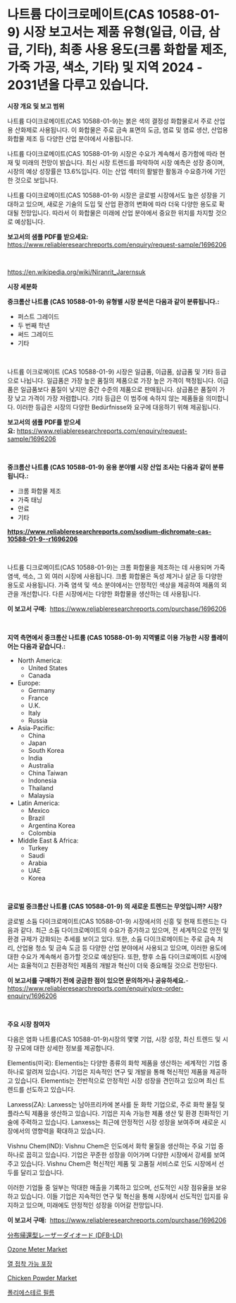 <p><h1>나트륨 다이크로메이트(CAS 10588-01-9) 시장 보고서는 제품 유형(일급, 이급, 삼급, 기타), 최종 사용 용도(크롬 화합물 제조, 가죽 가공, 색소, 기타) 및 지역 2024 - 2031년을 다루고 있습니다.</h1></p><p><strong>시장 개요 및 보고 범위</strong></p>
<p><p>나트륨 다이크로메이트(CAS 10588-01-9)는 붉은 색의 결정성 화합물로서 주로 산업용 산화제로 사용됩니다. 이 화합물은 주로 금속 표면의 도금, 염료 및 염료 생산, 산업용 화합물 제조 등 다양한 산업 분야에서 사용됩니다. </p><p>나트륨 다이크로메이트(CAS 10588-01-9) 시장은 수요가 계속해서 증가함에 따라 현재 및 미래의 전망이 밝습니다. 최신 시장 트렌드를 파악하여 시장 예측은 성장 중이며, 시장의 예상 성장률은 13.6%입니다. 이는 산업 섹터의 활발한 활동과 수요증가에 기인한 것으로 보입니다.</p><p>나트륨 다이크로메이트(CAS 10588-01-9) 시장은 글로벌 시장에서도 높은 성장을 기대하고 있으며, 새로운 기술의 도입 및 산업 환경의 변화에 따라 더욱 다양한 용도로 확대될 전망입니다. 따라서 이 화합물은 미래에 산업 분야에서 중요한 위치를 차지할 것으로 예상됩니다.</p></p>
<p><strong>보고서의 샘플 PDF를 받으세요:</strong> <a href="https://www.reliableresearchreports.com/enquiry/request-sample/1696206">https://www.reliableresearchreports.com/enquiry/request-sample/1696206</a></p>
<p>&nbsp;</p>
<p><a href="https://en.wikipedia.org/wiki/Niranrit_Jarernsuk">https://en.wikipedia.org/wiki/Niranrit_Jarernsuk</a></p>
<p><strong>시장 세분화</strong></p>
<p><strong>중크롬산 나트륨 (CAS 10588-01-9) 유형별 시장 분석은 다음과 같이 분류됩니다.:</strong></p>
<p><ul><li>퍼스트 그레이드</li><li>두 번째 학년</li><li>써드 그레이드</li><li>기타</li></ul></p>
<p>&nbsp;</p>
<p><p>나트륨 이크로메이트 (CAS 10588-01-9) 시장은 일급품, 이급품, 삼급품 및 기타 등급으로 나뉩니다. 일급품은 가장 높은 품질의 제품으로 가장 높은 가격이 책정됩니다. 이급품은 일급품보다 품질이 낮지만 중간 수준의 제품으로 판매됩니다. 삼급품은 품질이 가장 낮고 가격이 가장 저렴합니다. 기타 등급은 이 범주에 속하지 않는 제품들을 의미합니다. 이러한 등급은 시장의 다양한 Bedürfnisse와 요구에 대응하기 위해 제공됩니다.</p></p>
<p><strong>보고서의 샘플 PDF를 받으세요:</strong>&nbsp;<a href="https://www.reliableresearchreports.com/enquiry/request-sample/1696206">https://www.reliableresearchreports.com/enquiry/request-sample/1696206</a></p>
<p>&nbsp;</p>
<p><strong> 중크롬산 나트륨 (CAS 10588-01-9) 응용 분야별 시장 산업 조사는 다음과 같이 분류됩니다.:</strong></p>
<p><ul><li>크롬 화합물 제조</li><li>가죽 태닝</li><li>안료</li><li>기타</li></ul></p>
<p><strong><a href="https://www.reliableresearchreports.com/sodium-dichromate-cas-10588-01-9--r1696206">https://www.reliableresearchreports.com/sodium-dichromate-cas-10588-01-9--r1696206</a></strong></p>
<p>&nbsp;</p>
<p><p>나트륨 디크로메이트(CAS 10588-01-9)는 크롬 화합물을 제조하는 데 사용되며 가죽 염색, 색소, 그 외 여러 시장에 사용됩니다. 크롬 화합물은 독성 제거나 살균 등 다양한 용도로 사용됩니다. 가죽 염색 및 색소 분야에서는 안정적인 색상을 제공하여 제품의 외관을 개선합니다. 다른 시장에서는 다양한 화합물을 생산하는 데 사용됩니다.</p></p>
<p><strong>이 보고서 구매:</strong>&nbsp; <a href="https://www.reliableresearchreports.com/purchase/1696206">https://www.reliableresearchreports.com/purchase/1696206</a></p>
<p>&nbsp;</p>
<p><strong>지역 측면에서 중크롬산 나트륨 (CAS 10588-01-9) 지역별로 이용 가능한 시장 플레이어는 다음과 같습니다.:</strong></p>
<p><ul>
    <li>
        North America:
        <ul>
            <li>United States</li>
            <li>Canada</li>
        </ul>
    </li>
    <li>
        Europe:
        <ul>
            <li>Germany</li>
            <li>France</li>
            <li>U.K.</li>
            <li>Italy</li>
            <li>Russia</li>
        </ul>
    </li>
    <li>
        Asia-Pacific:
        <ul>
            <li>China</li>
            <li>Japan</li>
            <li>South Korea</li>
            <li>India</li>
            <li>Australia</li>
            <li>China Taiwan</li>
            <li>Indonesia</li>
            <li>Thailand</li>
            <li>Malaysia</li>
        </ul>
    </li>
    <li>
        Latin America:
        <ul>
            <li>Mexico</li>
            <li>Brazil</li>
            <li>Argentina Korea</li>
            <li>Colombia</li>
        </ul>
    </li>
    <li>
        Middle East & Africa:
        <ul>
            <li>Turkey</li>
            <li>Saudi</li>
            <li>Arabia</li>
            <li>UAE</li>
            <li>Korea</li>
        </ul>
    </li>
    </ul></p>
<p>&nbsp;</p>
<p><strong>글로벌 중크롬산 나트륨 (CAS 10588-01-9) 의 새로운 트렌드는 무엇입니까? 시장?</strong></p>
<p><p>글로벌 소듐 다이크로메이트(CAS 10588-01-9) 시장에서의 신흥 및 현재 트렌드는 다음과 같다. 최근 소듐 다이크로메이트의 수요가 증가하고 있으며, 전 세계적으로 안전 및 환경 규제가 강화되는 추세를 보이고 있다. 또한, 소듐 다이크로메이트는 주로 금속 처리, 산업용 청소 및 금속 도금 등 다양한 산업 분야에서 사용되고 있으며, 이러한 용도에 대한 수요가 계속해서 증가할 것으로 예상된다. 또한, 향후 소듐 다이크로메이트 시장에서는 효율적이고 친환경적인 제품의 개발과 혁신이 더욱 중요해질 것으로 전망된다.</p></p>
<p><strong>이 보고서를 구매하기 전에 궁금한 점이 있으면 문의하거나 공유하세요.</strong>- <a href="https://www.reliableresearchreports.com/enquiry/pre-order-enquiry/1696206">https://www.reliableresearchreports.com/enquiry/pre-order-enquiry/1696206</a></p>
<p>&nbsp;</p>
<p><strong>주요 시장 참여자</strong></p>
<p><p>다음은 염화 나트륨(CAS 10588-01-9)시장의 몇몇 기업, 시장 성장, 최신 트렌드 및 시장 규모에 대한 상세한 정보를 제공합니다.</p><p>Elementis(미국): Elementis는 다양한 종류의 화학 제품을 생산하는 세계적인 기업 중 하나로 알려져 있습니다. 기업은 지속적인 연구 및 개발을 통해 혁신적인 제품을 제공하고 있습니다. Elementis는 전반적으로 안정적인 시장 성장을 견인하고 있으며 최신 트렌드를 선도하고 있습니다.</p><p>Lanxess(ZA): Lanxess는 남아프리카에 본사를 둔 화학 기업으로, 주로 화학 물질 및 플라스틱 제품을 생산하고 있습니다. 기업은 지속 가능한 제품 생산 및 환경 친화적인 기술에 주력하고 있습니다. Lanxess는 최근에 안정적인 시장 성장을 보여주며 새로운 시장에서의 영향력을 확대하고 있습니다.</p><p>Vishnu Chem(IND): Vishnu Chem은 인도에서 화학 물질을 생산하는 주요 기업 중 하나로 꼽히고 있습니다. 기업은 꾸준한 성장을 이어가며 다양한 시장에서 강세를 보여주고 있습니다. Vishnu Chem은 혁신적인 제품 및 고품질 서비스로 인도 시장에서 선두를 달리고 있습니다.</p><p>이러한 기업들 중 일부는 막대한 매출을 기록하고 있으며, 선도적인 시장 점유율을 보유하고 있습니다. 이들 기업은 지속적인 연구 및 혁신을 통해 시장에서 선도적인 입지를 유지하고 있으며, 미래에도 안정적인 성장을 이어갈 전망입니다.</p></p>
<p><strong>이 보고서 구매:</strong>&nbsp;&nbsp;<a href="https://www.reliableresearchreports.com/purchase/1696206">https://www.reliableresearchreports.com/purchase/1696206</a></p>
<p><p><a href="https://github.com/Fatimaklein1/Market-Research-Report-List-1/blob/main/2889576153330.md">分布帰還型レーザーダイオード (DFB-LD)</a></p><p><a href="https://issuu.com/reportprime-2/docs/ozone-meter-market-size-2030.pptx">Ozone Meter Market</a></p><p><a href="https://github.com/konokaryan/Market-Research-Report-List-1/blob/main/4446275163766.md">열 접착 가능 포장</a></p><p><a href="https://github.com/JeanneSawayn2023/Market-Research-Report-List-1/blob/main/chicken-powder-market.md">Chicken Powder Market</a></p><p><a href="https://github.com/mithunmistry2258/Market-Research-Report-List-1/blob/main/3133246163765.md">폴리에스테르 필름</a></p></p>